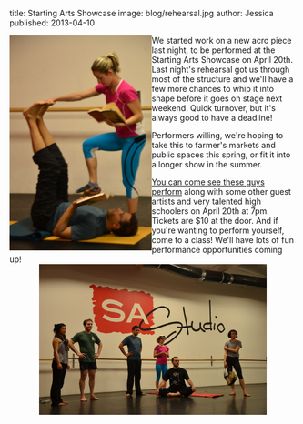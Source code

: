 title: Starting Arts Showcase
image: blog/rehearsal.jpg
author: Jessica
published: 2013-04-10

<img src="/static/img/blog/rehearsal2.jpg" class="blog-image" style="float: left; max-width: 250px">We started work on a new acro piece last night, to be performed at the Starting Arts Showcase on April 20th. Last night's rehearsal got us through most of the structure and we'll have a few more chances to whip it into shape before it goes on stage next weekend. Quick turnover, but it's always good to have a deadline!

Performers willing, we're hoping to take this to farmer's markets and public spaces this spring, or fit it into a longer show in the summer. 

[You can come see these guys perform](/http://hosted-p0.vresp.com/624606/346beecc52/ARCHIVE/) along with some other guest artists and very talented high schoolers on April 20th at 7pm. Tickets are $10 at the door. And if you're wanting to perform yourself, come to a class! We'll have lots of fun performance opportunities coming up!
<img src="/static/img/blog/rehearsal.jpg" class="blog-image" style="display: block; margin-left: auto; margin-right: auto">
